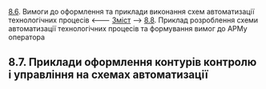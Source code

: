 [8.6](8_6.md). Вимоги до оформлення та приклади виконання схем автоматизації технологічних процесів <--- [Зміст](README.md) --> [8.8](8_8.md). Приклад розроблення схеми автоматизації технологічних процесів та формування вимог до АРМу оператора

## 8.7. Приклади оформлення контурів контролю і управління на схемах автоматизації